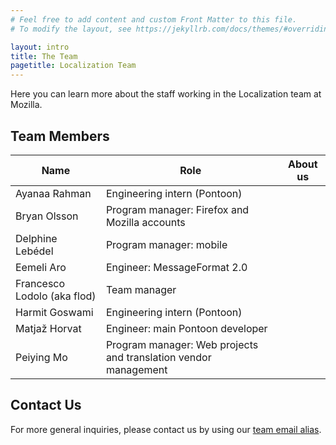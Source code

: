 ```yaml
---
# Feel free to add content and custom Front Matter to this file.
# To modify the layout, see https://jekyllrb.com/docs/themes/#overriding-theme-defaults

layout: intro
title: The Team
pagetitle: Localization Team
---
```


Here you can learn more about the staff working in the Localization team at Mozilla.

## Team Members

| Name                       | Role                                                                        | About us  |
|----------------------------|-----------------------------------------------------------------------------|-----------|
| Ayanaa Rahman              | Engineering intern (Pontoon)                                                |           |
| Bryan Olsson               | Program manager: Firefox and Mozilla accounts                               |           |
| Delphine Lebédel           | Program manager: mobile                                                     |           |
| Eemeli Aro                 | Engineer: MessageFormat 2.0                                                 |           |
| Francesco Lodolo (aka flod)| Team manager                                                                |           |
| Harmit Goswami             | Engineering intern (Pontoon)                                                |           |
| Matjaž Horvat              | Engineer: main Pontoon developer                                            |           |
| Peiying Mo                 | Program manager: Web projects and translation vendor management             |           |

## Contact Us
For more general inquiries, please contact us by using our [team email alias](mailto:team@pontoon.mozilla.com).